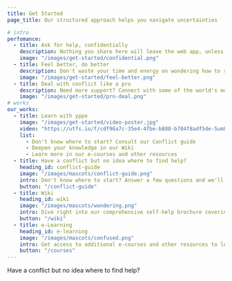 ```yaml
---
title: Get Started
page_title: Our structured approach helps you navigate uncertainties

# intro
perfomance:
  - title: Ask for help, confidentially
    description: Nothing you share here will leave the web app, unless you explicitly give your consent.
    image: "/images/get-started/confidential.png"
  - title: Feel better, do better
    description: Don't waste your time and energy on wondering how to solve your issue. We've got your back!
    image: "/images/get-started/feel-better.png"
  - title: Deal with conflict like a pro
    description: Need more support? Connect with some of the world's most experienced professionals.
    image: "/images/get-started/pro-deal.png"
# works
our_works:
  - title: Learn with yppo
    image: "/images/get-started/video-poster.jpg"
    video: "https://utfs.io/f/cdf96a7c-35e4-4fbe-b888-b704f8adf5de-5um86o.mp4"
    list:
      - Don't know where to start? Consult our Conflict guide
      - Deepen your knowledge in our Wiki
      - Learn more in our e-courses and other resources
  - title: Have a conflict but no idea where to find help?
    heading_id: conflict-guide
    image: "/images/mascots/conflict-guide.png"
    intro: Don't know where to start? Answer a few questions and we'll point you in the right direction.
    button: "/conflict-guide"
  - title: Wiki
    heading_id: wiki
    image: "/images/mascots/wondering.png"
    intro: Dive right into our comprehensive self-help brochure covering all conflict scenarios, divided by theme.
    button: "/wiki"
  - title: e-Learning
    heading_id: e-learning
    image: "/images/mascots/confused.png"
    intro: Get access to additional e-courses and other resources to learn more.
    button: "/courses"
---
```

Have a conflict but no idea where to find help?
